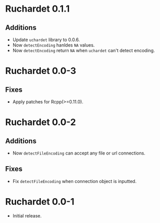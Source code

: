 # Ruchardet 0.1.1

## Additions

* Update `uchardet` library to 0.0.6.
* Now `detectEncoding` hanldes `NA` values.
* Now `detectEncoding` return `NA` when `uchardet` can't detect encoding.

# Ruchardet 0.0-3

## Fixes

* Apply patches for Rcpp(>=0.11.0).

# Ruchardet 0.0-2

## Additions

* Now `detectFileEncoding` can accept any file or url connections.

## Fixes

* Fix `detectFileEncoding` when connection object is inputted.

# Ruchardet 0.0-1

* Initial release.
